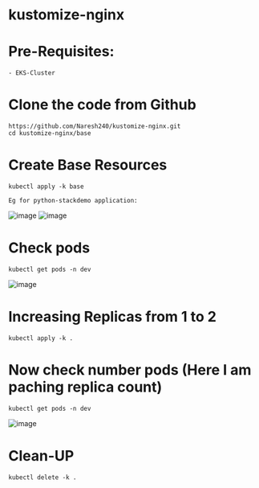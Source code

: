# kustomize-nginx

# Pre-Requisites:
    - EKS-Cluster
# Clone the code from Github
    https://github.com/Naresh240/kustomize-nginx.git
    cd kustomize-nginx/base
# Create Base Resources
    kubectl apply -k base
    
    Eg for python-stackdemo application:
    
 ![image](https://user-images.githubusercontent.com/54719289/116147777-07dcf500-a6d8-11eb-862a-ce2b32a84416.png)
 ![image](https://user-images.githubusercontent.com/54719289/116147838-1a572e80-a6d8-11eb-81cd-2eb34b527c6f.png)

# Check pods
    kubectl get pods -n dev
  ![image](https://user-images.githubusercontent.com/58024415/101765267-16e75000-3b07-11eb-9cc0-2eac1207f941.png)
# Increasing Replicas from 1 to 2
    kubectl apply -k .
# Now check number pods (Here I am paching replica count)
    kubectl get pods -n dev
  ![image](https://user-images.githubusercontent.com/58024415/101765481-5e6ddc00-3b07-11eb-9059-b83820b4fe4c.png)
# Clean-UP
    kubectl delete -k .
